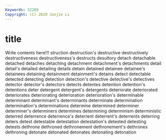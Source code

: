 ```yaml
---
Keywords: 32289
Copyright: (C) 2020 Junjie Li
---
```


# title

Write contents here!!!
struction 
destruction's
destructive 
destructively 
destructiveness 
destructiveness's 
destructs 
desultory 
detach 
detachable 
detached 
detaches
detaching 
detachment 
detachment's 
detachments 
detail 
detail's 
detailed 
detailing 
details 
detain
detained 
detainee 
detainee's 
detainees 
detaining 
detainment 
detainment's 
detains 
detect 
detectable
detected 
detecting 
detection 
detection's 
detective 
detective's 
detectives 
detector 
detector's 
detectors
detects 
detentes 
detention 
detention's 
detentions 
deter 
detergent 
detergent's 
detergents 
deteriorate
deteriorated 
deteriorates 
deteriorating 
deterioration 
deterioration's 
determinable 
determinant 
determinant's 
determinants 
determinate
determination 
determination's 
determinations 
determine 
determined 
determiner 
determiner's 
determiners 
determines 
determining
determinism 
deterministic 
deterred 
deterrence 
deterrence's 
deterrent 
deterrent's 
deterrents 
deterring 
deters
detest 
detestable 
detestation 
detestation's 
detested 
detesting 
detests 
dethrone 
dethroned 
dethronement
dethronement's 
dethrones 
dethroning 
detonate 
detonated 
detonates 
detonating 
detonation 
